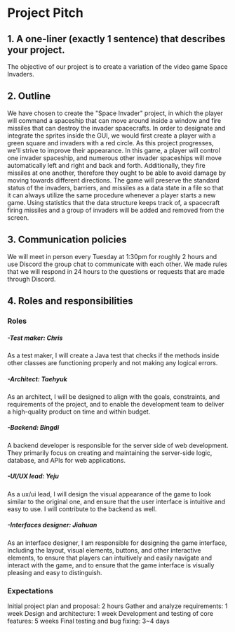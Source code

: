 # Project Pitch


## 1. A one-liner (exactly 1 sentence) that describes your project.


The objective of our project is to create a variation of the video game Space Invaders.


## 2. Outline


We have chosen to create the "Space Invader" project, in which the player will command a spaceship that can move around inside a window and fire missiles that can destroy the invader spacecrafts. In order to designate and integrate the sprites inside the GUI, we would first create a player with a green square and invaders with a red circle. As this project progresses, we'll strive to improve their appearance.
In this game, a player will control one invader spaceship, and numerous other invader spaceships will move automatically left and right and back and forth. Additionally, they fire missiles at one another, therefore they ought to be able to avoid damage by moving towards different directions. The game will preserve the standard status of the invaders, barriers, and missiles as a data state in a file so that it can always utilize the same procedure whenever a player starts a new game. Using statistics that the data structure keeps track of, a spacecraft firing missiles and a group of invaders will be added and removed from the screen.


## 3. Communication policies


We will meet in person every Tuesday at 1:30pm for roughly 2 hours and use Discord the group chat to communicate with each other. We made rules that we will respond in 24 hours to the questions or requests that are made through Discord.




## 4. Roles and responsibilities

### Roles

##### -Test maker: Chris

As a test maker, I will create a Java test that checks if the methods inside other classes are functioning properly and not making any logical errors.


##### -Architect: Taehyuk

As an architect, I will be designed to align with the goals, constraints, and requirements of the project, and to enable the development team to deliver a high-quality product on time and within budget.


##### -Backend: Bingdi  

A backend developer is responsible for the server side of web development. They primarily focus on creating and maintaining the server-side logic, database, and APIs for web applications.


##### -UI/UX lead: Yeju

As a ux/ui lead, I will design the visual appearance of the game to look similar to the original one, and ensure that the user interface is intuitive and easy to use. I will contribute to the backend as well.


##### -Interfaces designer: Jiahuan

As an interface designer, I am responsible for designing the game interface, including the layout, visual elements, buttons, and other interactive elements, to ensure that players can intuitively and easily navigate and interact with the game, and to ensure that the game interface is visually pleasing and easy to distinguish.


### Expectations

Initial project plan and proposal: 2 hours
Gather and analyze requirements: 1 week
Design and architecture: 1 week
Development and testing of core features: 5 weeks
Final testing and bug fixing:  3~4 days



